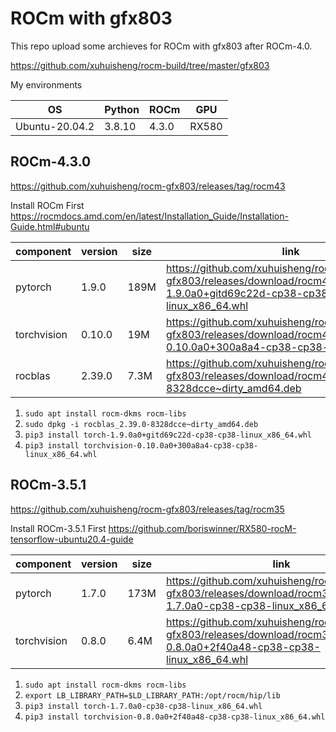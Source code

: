 
# ROCm with gfx803

This repo upload some archieves for ROCm with gfx803 after ROCm-4.0.

<https://github.com/xuhuisheng/rocm-build/tree/master/gfx803>

My environments

|OS            |Python|ROCm |GPU  |
|--------------|------|-----|-----|
|Ubuntu-20.04.2|3.8.10|4.3.0|RX580|

## ROCm-4.3.0

<https://github.com/xuhuisheng/rocm-gfx803/releases/tag/rocm43>

Install ROCm First <https://rocmdocs.amd.com/en/latest/Installation_Guide/Installation-Guide.html#ubuntu>

|component  |version|size|link|
|-----------|-------|----|----|
|pytorch    |1.9.0  |189M|<https://github.com/xuhuisheng/rocm-gfx803/releases/download/rocm43/torch-1.9.0a0+gitd69c22d-cp38-cp38-linux_x86_64.whl>|
|torchvision|0.10.0 |19M |<https://github.com/xuhuisheng/rocm-gfx803/releases/download/rocm43/torchvision-0.10.0a0+300a8a4-cp38-cp38-linux_x86_64.whl>|
|rocblas    |2.39.0 |7.3M|<https://github.com/xuhuisheng/rocm-gfx803/releases/download/rocm43/rocblas_2.39.0-8328dcce~dirty_amd64.deb>|

1. `sudo apt install rocm-dkms rocm-libs`
2. `sudo dpkg -i rocblas_2.39.0-8328dcce~dirty_amd64.deb`
3. `pip3 install torch-1.9.0a0+gitd69c22d-cp38-cp38-linux_x86_64.whl`
4. `pip3 install torchvision-0.10.0a0+300a8a4-cp38-cp38-linux_x86_64.whl`

## ROCm-3.5.1

<https://github.com/xuhuisheng/rocm-gfx803/releases/tag/rocm35>

Install ROCm-3.5.1 First <https://github.com/boriswinner/RX580-rocM-tensorflow-ubuntu20.4-guide>

|component  |version|size|link|
|-----------|-------|----|----|
|pytorch    |1.7.0  |173M|<https://github.com/xuhuisheng/rocm-gfx803/releases/download/rocm35/torch-1.7.0a0-cp38-cp38-linux_x86_64.whl>|
|torchvision|0.8.0  |6.4M|<https://github.com/xuhuisheng/rocm-gfx803/releases/download/rocm35/torchvision-0.8.0a0+2f40a48-cp38-cp38-linux_x86_64.whl>|

1. `sudo apt install rocm-dkms rocm-libs`
2. `export LB_LIBRARY_PATH=$LD_LIBRARY_PATH:/opt/rocm/hip/lib`
3. `pip3 install torch-1.7.0a0-cp38-cp38-linux_x86_64.whl`
4. `pip3 install torchvision-0.8.0a0+2f40a48-cp38-cp38-linux_x86_64.whl`

